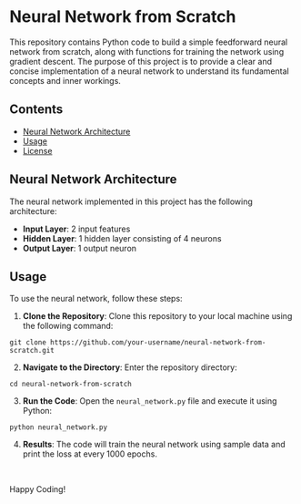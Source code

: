 # Neural Network from Scratch

This repository contains Python code to build a simple feedforward neural network from scratch, along with functions for training the network using gradient descent. The purpose of this project is to provide a clear and concise implementation of a neural network to understand its fundamental concepts and inner workings.

## Contents

- [Neural Network Architecture](#neural-network-architecture)
- [Usage](#usage)
- [License](#license)

## Neural Network Architecture

The neural network implemented in this project has the following architecture:

- **Input Layer**: 2 input features
- **Hidden Layer**: 1 hidden layer consisting of 4 neurons
- **Output Layer**: 1 output neuron

## Usage

To use the neural network, follow these steps:

1. **Clone the Repository**: Clone this repository to your local machine using the following command:
```
git clone https://github.com/your-username/neural-network-from-scratch.git
```

2. **Navigate to the Directory**: Enter the repository directory:

```
cd neural-network-from-scratch
```

3. **Run the Code**: Open the `neural_network.py` file and execute it using Python:
```
python neural_network.py
```

4. **Results**: The code will train the neural network using sample data and print the loss at every 1000 epochs.
<br>

Happy Coding!
